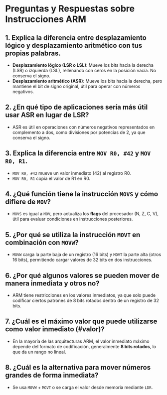 # Preguntas y Respuestas sobre Instrucciones ARM

## 1. Explica la diferencia entre desplazamiento lógico y desplazamiento aritmético con tus propias palabras.
- **Desplazamiento lógico (LSR o LSL)**: Mueve los bits hacia la derecha (LSR) o izquierda (LSL), rellenando con ceros en la posición vacía. No conserva el signo.
- **Desplazamiento aritmético (ASR)**: Mueve los bits hacia la derecha, pero mantiene el bit de signo original, útil para operar con números negativos.

## 2. ¿En qué tipo de aplicaciones sería más útil usar ASR en lugar de LSR?
- ASR es útil en operaciones con números negativos representados en complemento a dos, como divisiones por potencias de 2, ya que conserva el signo.

## 3. Explica la diferencia entre `MOV R0, #42` y `MOV R0, R1`.
- `MOV R0, #42` mueve un valor inmediato (42) al registro R0.
- `MOV R0, R1` copia el valor de R1 en R0.

## 4. ¿Qué función tiene la instrucción `MOVS` y cómo difiere de `MOV`?
- `MOVS` es igual a `MOV`, pero actualiza los **flags** del procesador (N, Z, C, V), útil para evaluar condiciones en instrucciones posteriores.

## 5. ¿Por qué se utiliza la instrucción `MOVT` en combinación con `MOVW`?
- `MOVW` carga la parte baja de un registro (16 bits) y `MOVT` la parte alta (otros 16 bits), permitiendo cargar valores de 32 bits en dos instrucciones.

## 6. ¿Por qué algunos valores se pueden mover de manera inmediata y otros no?
- ARM tiene restricciones en los valores inmediatos, ya que solo puede codificar ciertos patrones de 8 bits rotados dentro de un registro de 32 bits.

## 7. ¿Cuál es el máximo valor que puede utilizarse como valor inmediato (#valor)?
- En la mayoría de las arquitecturas ARM, el valor inmediato máximo depende del formato de codificación, generalmente **8 bits rotados**, lo que da un rango no lineal.

## 8. ¿Cuál es la alternativa para mover números grandes de forma inmediata?
- Se usa `MOVW` + `MOVT` o se carga el valor desde memoria mediante `LDR`.
